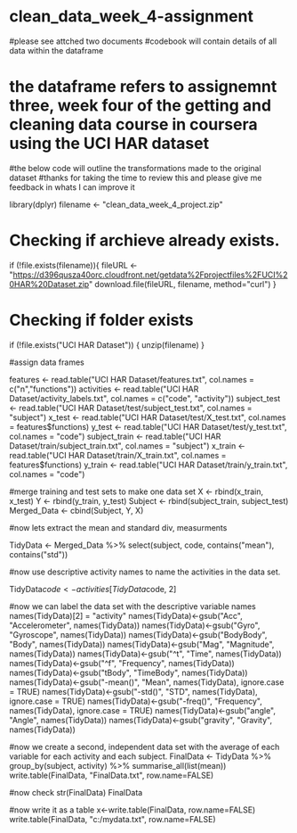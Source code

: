 # clean_data_week_4-assignment
#please see attched two documents
#codebook will contain details of all data within the dataframe 
# the dataframe refers to assignemnt three, week four of the getting and cleaning data course in coursera using the UCI HAR dataset 

#the below code will outline the transformations made to the original dataset
#thanks for taking the time to review this and please give me feedback in whats I can improve it

library(dplyr)
filename <- "clean_data_week_4_project.zip"

# Checking if archieve already exists.
if (!file.exists(filename)){
  fileURL <- "https://d396qusza40orc.cloudfront.net/getdata%2Fprojectfiles%2FUCI%20HAR%20Dataset.zip"
  download.file(fileURL, filename, method="curl")
}  

# Checking if folder exists
if (!file.exists("UCI HAR Dataset")) { 
  unzip(filename) 
}


#assign data frames

features <- read.table("UCI HAR Dataset/features.txt", col.names = c("n","functions"))
activities <- read.table("UCI HAR Dataset/activity_labels.txt", col.names = c("code", "activity"))
subject_test <- read.table("UCI HAR Dataset/test/subject_test.txt", col.names = "subject")
x_test <- read.table("UCI HAR Dataset/test/X_test.txt", col.names = features$functions)
y_test <- read.table("UCI HAR Dataset/test/y_test.txt", col.names = "code")
subject_train <- read.table("UCI HAR Dataset/train/subject_train.txt", col.names = "subject")
x_train <- read.table("UCI HAR Dataset/train/X_train.txt", col.names = features$functions)
y_train <- read.table("UCI HAR Dataset/train/y_train.txt", col.names = "code")

#merge training and test sets to make one data set
X <- rbind(x_train, x_test)
Y <- rbind(y_train, y_test)
Subject <- rbind(subject_train, subject_test)
Merged_Data <- cbind(Subject, Y, X)

#now lets extract the mean and standard div,  measurments

TidyData <- Merged_Data %>% select(subject, code, contains("mean"), contains("std"))

#now use descriptive activity names to name the activities in the data set.


TidyData$code <- activities[TidyData$code, 2]

#now we can label the data set with the descriptive variable names
names(TidyData)[2] = "activity"
names(TidyData)<-gsub("Acc", "Accelerometer", names(TidyData))
names(TidyData)<-gsub("Gyro", "Gyroscope", names(TidyData))
names(TidyData)<-gsub("BodyBody", "Body", names(TidyData))
names(TidyData)<-gsub("Mag", "Magnitude", names(TidyData))
names(TidyData)<-gsub("^t", "Time", names(TidyData))
names(TidyData)<-gsub("^f", "Frequency", names(TidyData))
names(TidyData)<-gsub("tBody", "TimeBody", names(TidyData))
names(TidyData)<-gsub("-mean()", "Mean", names(TidyData), ignore.case = TRUE)
names(TidyData)<-gsub("-std()", "STD", names(TidyData), ignore.case = TRUE)
names(TidyData)<-gsub("-freq()", "Frequency", names(TidyData), ignore.case = TRUE)
names(TidyData)<-gsub("angle", "Angle", names(TidyData))
names(TidyData)<-gsub("gravity", "Gravity", names(TidyData))

#now we create a second, independent data set with the average of each variable for each activity and each subject.
FinalData <- TidyData %>%
  group_by(subject, activity) %>%
  summarise_all(list(mean))
write.table(FinalData, "FinalData.txt", row.name=FALSE)

#now check 
str(FinalData)
FinalData

#now write it as a table
x<-write.table(FinalData, row.name=FALSE)
write.table(FinalData, "c:/mydata.txt", row.name=FALSE)
